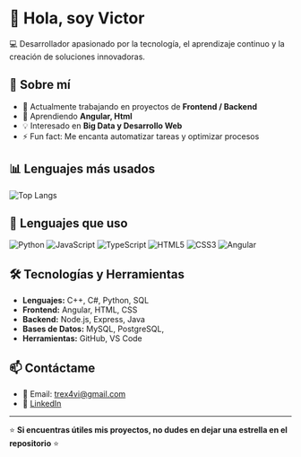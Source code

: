 # 👋 Hola, soy Victor  

💻 Desarrollador apasionado por la tecnología, el aprendizaje continuo y la creación de soluciones innovadoras.  

## 🚀 Sobre mí  
- 🔭 Actualmente trabajando en proyectos de **Frontend / Backend**  
- 🌱 Aprendiendo **Angular, Html**  
- 💡 Interesado en **Big Data y Desarrollo Web**  
- ⚡ Fun fact: Me encanta automatizar tareas y optimizar procesos  

## 📊 Lenguajes más usados

![Top Langs](https://github-readme-stats.vercel.app/api/top-langs/?username=CR0R079&layout=compact&theme=radical)


## 🚀 Lenguajes que uso
![Python](https://img.shields.io/badge/Python-3776AB?style=for-the-badge&logo=python&logoColor=white)
![JavaScript](https://img.shields.io/badge/JavaScript-FFD43B?style=for-the-badge&logo=javascript&logoColor=black)
![TypeScript](https://img.shields.io/badge/TypeScript-007ACC?style=for-the-badge&logo=typescript&logoColor=white)
![HTML5](https://img.shields.io/badge/HTML5-E34F26?style=for-the-badge&logo=html5&logoColor=white)
![CSS3](https://img.shields.io/badge/CSS3-1572B6?style=for-the-badge&logo=css3&logoColor=white)
![Angular](https://img.shields.io/badge/Angular-DD0031?style=for-the-badge&logo=angular&logoColor=white)



## 🛠️ Tecnologías y Herramientas  
- **Lenguajes:** C++, C#, Python, SQL 
- **Frontend:** Angular, HTML, CSS 
- **Backend:** Node.js, Express, Java 
- **Bases de Datos:** MySQL, PostgreSQL,   
- **Herramientas:**  GitHub, VS Code

## 📫 Contáctame  
- 📧 Email: trex4vi@gmail.com  
- 💼 [LinkedIn](https://www.linkedin.com/in/victor-daniel-terrones-huaman-308a942a2)  
---

⭐️ **Si encuentras útiles mis proyectos, no dudes en dejar una estrella en el repositorio** ⭐️  
